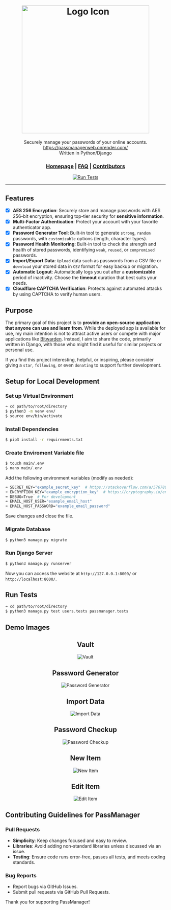 <div align="center">
    <h1>
        <img src="passmanager/static/images/logo.png" width="400" alt="Logo Icon"/>
    </h1>
    <p>Securely manage your passwords of your online accounts.<br><a href="https://passmanagerweb.onrender.com/">https://passmanagerweb.onrender.com/</a><br>Written in Python/Django</p>
    <h3>
        <a href="https://github.com/KafetzisThomas/PassManagerWeb">Homepage</a> |
        <a href="https://passmanagerweb.onrender.com/faq">FAQ</a> | 
        <a href="https://github.com/KafetzisThomas/PassManagerWeb/graphs/contributors">Contributors</a>
    </h3>
    <a href="https://github.com/KafetzisThomas/PassManagerWeb/actions/workflows/tests.yml">
        <img src = "https://github.com/KafetzisThomas/PassManagerWeb/actions/workflows/tests.yml/badge.svg" alt = 'Run Tests'/>
    </a>
</div>

---

## Features

- [X] **AES 256 Encryption**: Securely store and manage passwords with AES 256-bit encryption, ensuring top-tier security for **sensitive information**.
- [X] **Multi-Factor Authentication**: Protect your account with your favorite authenticator app.
- [X] **Password Generator Tool**: Built-in tool to generate `strong`, `random` passwords, with `customizable` options (length, character types).
- [X] **Password Health Monitoring**: Built-in tool to check the strength and health of stored passwords, identifying `weak`, `reused`, or `compromised` passwords.
- [X] **Import/Export Data**: `Upload` data such as passwords from a CSV file or `download` your stored data in `CSV` format for easy backup or migration.
- [X] **Automatic Logout**: Automatically logs you out after a **customizable** period of inactivity. Choose the **timeout** duration that best suits your needs.
- [X] **Cloudflare CAPTCHA Verification**: Protects against automated attacks by using CAPTCHA to verify human users.

## Purpose

The primary goal of this project is to **provide an open-source application that anyone can use and learn from**. While the deployed app is available for use, my main intention is not to attract active users or compete with major applications like [Bitwarden](https://bitwarden.com/). Instead, I aim to share the code, primarily written in Django, with those who might find it useful for similar projects or personal use.

If you find this project interesting, helpful, or inspiring, please consider giving a `star`, `following`, or even `donating` to support further development.

## Setup for Local Development

### Set up Virtual Environment

```bash
➜ cd path/to/root/directory
$ python3 -m venv env/
$ source env/bin/activate
```

### Install Dependencies

```bash
$ pip3 install -r requirements.txt
```

### Create Enviroment Variable file

```bash
$ touch main/.env
$ nano main/.env
```

Add the following environment variables (modify as needed):
```bash
➜ SECRET_KEY="example_secret_key"  # https://stackoverflow.com/a/57678930
➜ ENCRYPTION_KEY="example_encryption_key"  # https://cryptography.io/en/latest/fernet/#cryptography.fernet.Fernet
➜ DEBUG=True  # For development
➜ EMAIL_HOST_USER="example_email_host"
➜ EMAIL_HOST_PASSWORD="example_email_password"
```

Save changes and close the file.

### Migrate Database

```bash
$ python3 manage.py migrate
```

### Run Django Server
```bash
$ python3 manage.py runserver
```

Now you can access the website at `http://127.0.0.1:8000/` or `http://localhost:8000/`.

## Run Tests

```bash
➜ cd path/to/root/directory
$ python3 manage.py test users.tests passmanager.tests
```

## Demo Images

<div align = 'center'>
    <h2>Vault</h2>
    <img src='assets/vault_page.png' alt='Vault'>
    <br><h2>Password Generator</h2>
    <img src='assets/password_generator_page.png' alt='Password Generator'>
    <br><h2>Import Data</h2>
    <img src='assets/import_data_page.png' alt='Import Data'>
    <br><h2>Password Checkup</h2>
    <img src = 'assets/password_checkup_page.png' alt='Password Checkup'>
    <br><h2>New Item</h2>
    <img src='assets/new_item_page.png' alt='New Item'>
    <br><h2>Edit Item</h2>
    <img src='assets/edit_item_page.png' alt='Edit Item'><br>
</div>

## Contributing Guidelines for PassManager

### Pull Requests
* **Simplicity**: Keep changes focused and easy to review.
* **Libraries**: Avoid adding non-standard libraries unless discussed via an issue.
* **Testing**: Ensure code runs error-free, passes all tests, and meets coding standards.

### Bug Reports
* Report bugs via GitHub Issues.
* Submit pull requests via GitHub Pull Requests.

Thank you for supporting PassManager!
